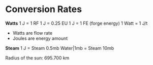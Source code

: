 # Conversion Rates
**Watts**
1 J = 1 RF
1 J = 0.25 EU
1 J = 1 FE (forge energy)
1 Watt = 1 J/t

- Watts are flow rate
- Joules are energy amount

**Steam**
1 J = Steam 0.5mb 
Water|1mb = Steam 10mb

Radius of the sun: 695.700 km